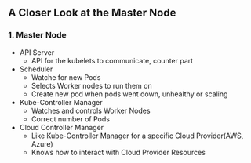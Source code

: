 ## A Closer Look at the Master Node

### 1. Master Node

* API Server
    * API for the kubelets to communicate, counter part
* Scheduler
    * Watche for new Pods
    * Selects Worker nodes to run them on
    * Create new pod when pods went down, unhealthy or scaling
* Kube-Controller Manager
    * Watches and controls Worker Nodes
    * Correct number of Pods
* Cloud Controller Manager
    * Like Kube-Controller Manager for a specific Cloud Provider(AWS, Azure)
    * Knows how to interact with Cloud Provider Resources